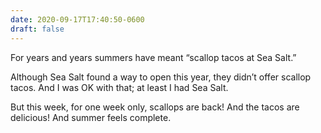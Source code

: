 ```yaml
---
date: 2020-09-17T17:40:50-0600
draft: false
---
```


For years and years summers have meant “scallop tacos at Sea Salt.”

Although Sea Salt found a way to open this year, they didn’t offer scallop tacos. And I was OK with that; at least I had Sea Salt.

But this week, for one week only, scallops are back! And the tacos are delicious! And summer feels complete.

